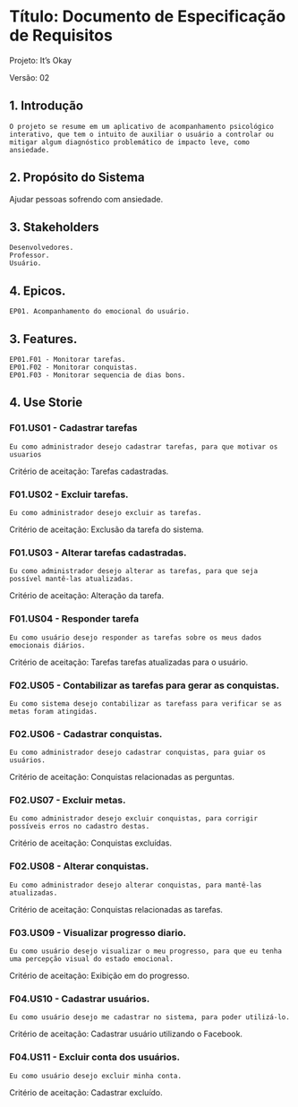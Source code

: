 # Título: Documento de Especificação de Requisitos
 
Projeto: It’s Okay
 
Versão:  02
 
## 1. Introdução
	O projeto se resume em um aplicativo de acompanhamento psicológico interativo, que tem o intuito de auxiliar o usuário a controlar ou mitigar algum diagnóstico problemático de impacto leve, como ansiedade.
 
## 2. Propósito do Sistema
Ajudar pessoas sofrendo com ansiedade.
 
## 3. Stakeholders
	Desenvolvedores.
	Professor.
	Usuário.
 
## 4. Epicos.
	EP01. Acompanhamento do emocional do usuário.
 
## 3. Features.
	EP01.F01 - Monitorar tarefas.
	EP01.F02 - Monitorar conquistas.
	EP01.F03 - Monitorar sequencia de dias bons.
 
## 4. Use Storie
### F01.US01 - Cadastrar tarefas
	Eu como administrador desejo cadastrar tarefas, para que motivar os usuarios
	
Critério de aceitação:
Tarefas cadastradas.
 
### F01.US02 - Excluir tarefas.
	Eu como administrador desejo excluir as tarefas.
	
Critério de aceitação:
Exclusão da tarefa do sistema.
 
### F01.US03 - Alterar tarefas cadastradas.
	Eu como administrador desejo alterar as tarefas, para que seja possível mantê-las atualizadas.
	
Critério de aceitação:
Alteração da tarefa.
 
### F01.US04 - Responder tarefa
	Eu como usuário desejo responder as tarefas sobre os meus dados emocionais diários.	
 
Critério de aceitação:
Tarefas tarefas atualizadas para o usuário.
 
### F02.US05 - Contabilizar as tarefas para gerar as conquistas.
	Eu como sistema desejo contabilizar as tarefass para verificar se as metas foram atingidas.
 
### F02.US06 - Cadastrar conquistas.
	Eu como administrador desejo cadastrar conquistas, para guiar os usuários.
Critério de aceitação:
Conquistas relacionadas as perguntas.

### F02.US07 - Excluir metas.
	Eu como administrador desejo excluir conquistas, para corrigir possíveis erros no cadastro destas.
Critério de aceitação:
Conquistas excluídas.
 
### F02.US08 - Alterar conquistas.
	Eu como administrador desejo alterar conquistas, para mantê-las atualizadas.
Critério de aceitação:
Conquistas relacionadas as tarefas.
 
### F03.US09 - Visualizar progresso diario.
	Eu como usuário desejo visualizar o meu progresso, para que eu tenha uma percepção visual do estado emocional.
Critério de aceitação:
Exibição em do progresso.

### F04.US10 - Cadastrar usuários.
	Eu como usuário desejo me cadastrar no sistema, para poder utilizá-lo.
Critério de aceitação:
Cadastrar usuário utilizando o Facebook.
 
### F04.US11 - Excluir conta dos usuários.
	Eu como usuário desejo excluir minha conta.
Critério de aceitação:
Cadastrar excluído.

